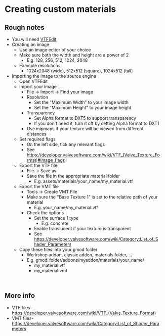 # Creating custom materials


## Rough notes
* You will need [VTFEdit](https://developer.valvesoftware.com/wiki/VTFEdit)
* Creating an image
    * Use an image editor of your choice
    * Make sure both the width and height are a power of 2
        * E.g. 128, 256, 512, 1024, 2048
    * Example resolutions
        * 1024x2048 (wide), 512x512 (square), 1024x512 (tall)
* Importing the image to the source engine
    * Open VTFEdit
    * Import your image
        * File -> Import -> Find your image
        * Resolution
            * Set the "Maximum Width" to your image width
            * Set the "Maximum Height" to your image height
        * Transparency
            * Set Alpha format to DXT5 to support transparency
            * If you don't need it, turn it off by setting Alpha format to DXT1
        * Use mipmaps if your texture will be viewed from different distances
    * Set required flags
        * On the left side, tick any relevant flags
        * See https://developer.valvesoftware.com/wiki/VTF_(Valve_Texture_Format)#Image_flags
    * Export the VTF file
        * File -> Save as
        * Save the file in the appropriate material folder
            * E.g. assets/materials/your_name/my_material.vtf
    * Export the VMT file
        * Tools -> Create VMT File
        * Make sure the "Base Texture 1" is set to the relative path of your material
            * E.g. your_name/my_material.vtf
        * Check the options
            * Set the surface 1 type
                * E.g. concrete
            * Enable translucent if your texture is transparent
            * See https://developer.valvesoftware.com/wiki/Category:List_of_Shader_Parameters
    * Copy these files into your gmod folder
        * Workshop addon, classic addon, materials folder, ...
        * E.g. gmod_folder/addons/myaddon/materials/your_name/
            * my_material.vtf
            * my_material.vmt


<br>

## More info
* VTF files- https://developer.valvesoftware.com/wiki/VTF_(Valve_Texture_Format)
* VMT files- https://developer.valvesoftware.com/wiki/Category:List_of_Shader_Parameters
